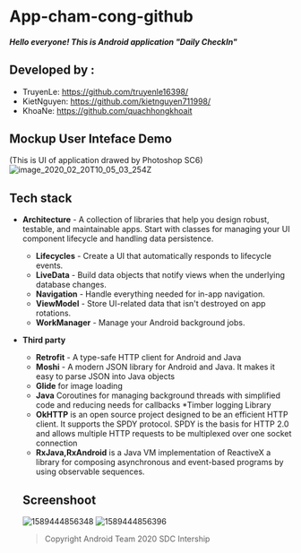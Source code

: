 # App-cham-cong-github

##### Hello everyone! This is Android application "Daily CheckIn"

## Developed by :
* TruyenLe: https://github.com/truyenle16398/
* KietNguyen: https://github.com/kietnguyen711998/
* KhoaNe: https://github.com/quachhongkhoait

## Mockup User Inteface Demo
(This is UI of application drawed by Photoshop SC6)
![image_2020_02_20T10_05_03_254Z](https://user-images.githubusercontent.com/55780534/82994368-35cf3a80-a02c-11ea-9283-fc4f181a297c.png)


## Tech stack
* <b>Architecture</b> - A collection of libraries that help you design robust, testable, and maintainable apps. Start with classes for managing your UI component lifecycle and handling data persistence.
  * <b>Lifecycles</b> - Create a UI that automatically responds to lifecycle events.
  * <b>LiveData</b> - Build data objects that notify views when the underlying database changes.
  * <b>Navigation</b> - Handle everything needed for in-app navigation.
  * <b>ViewModel</b> - Store UI-related data that isn't destroyed on app rotations.
  * <b>WorkManager</b> - Manage your Android background jobs.
* <b>Third party</b>
  * <b>Retrofit</b> - A type-safe HTTP client for Android and Java
  * <b>Moshi</b> - A modern JSON library for Android and Java. It makes it easy to parse JSON into Java objects
  * <b>Glide</b> for image loading
  * <b>Java</b> Coroutines for managing background threads with simplified code and reducing needs for callbacks *Timber logging Library
  * <b>OkHTTP</b> is an open source project designed to be an efficient HTTP client. It supports the SPDY protocol. SPDY is the basis for HTTP 2.0 and allows multiple HTTP requests to be multiplexed over one socket connection
  * <b>RxJava,RxAndroid</b> is a Java VM implementation of ReactiveX a library for composing asynchronous and event-based programs by using observable sequences.
  
  ## Screenshoot
  ![1589444856348](https://user-images.githubusercontent.com/55780534/82994138-e38e1980-a02b-11ea-8b7d-883822734f78.JPEG) ![1589444856396](https://user-images.githubusercontent.com/55780534/82994176-ee48ae80-a02b-11ea-8229-375525a9342d.JPEG)



  
  <blockquote>Copyright Android Team 2020 SDC Intership </blockquote>
